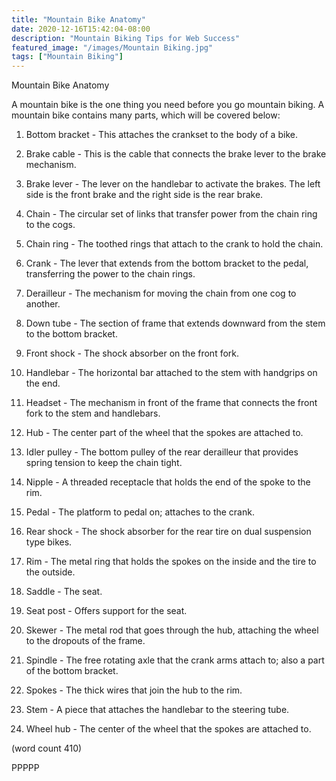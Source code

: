 ```yaml
---
title: "Mountain Bike Anatomy"
date: 2020-12-16T15:42:04-08:00
description: "Mountain Biking Tips for Web Success"
featured_image: "/images/Mountain Biking.jpg"
tags: ["Mountain Biking"]
---
```


Mountain Bike Anatomy

A mountain bike is the one thing you need before you
go mountain biking.  A mountain bike contains many
parts, which will be covered below:

1.  Bottom bracket - This attaches the crankset to 
the body of a bike.

2.  Brake cable - This is the cable that connects the
brake lever to the brake mechanism.

3.  Brake lever - The lever on the handlebar to 
activate the brakes.  The left side is the front brake
and the right side is the rear brake.

4.  Chain - The circular set of links that transfer
power from the chain ring to the cogs.

5.  Chain ring - The toothed rings that attach to
the crank to hold the chain.

6.  Crank - The lever that extends from the bottom 
bracket to the pedal, transferring the power to the
chain rings.

7.  Derailleur - The mechanism for moving the chain 
from one cog to another.

8.  Down tube - The section of frame that extends
downward from the stem to the bottom bracket.

9.  Front shock - The shock absorber on the front
fork.

10.  Handlebar - The horizontal bar attached to the
stem with handgrips on the end.

11.  Headset - The mechanism in front of the frame
that connects the front fork to the stem and
handlebars.

12.  Hub - The center part of the wheel that the
spokes are attached to.

13.  Idler pulley - The bottom pulley of the rear
derailleur that provides spring tension to keep 
the chain tight.

14.  Nipple - A threaded receptacle that holds 
the end of the spoke to the rim.

15.  Pedal - The platform to pedal on; attaches to
the crank.

16.  Rear shock - The shock absorber for the rear
tire on dual suspension type bikes.

17.  Rim - The metal ring that holds the spokes
on the inside and the tire to the outside.

18.  Saddle - The seat.

19.  Seat post - Offers support for the seat.

20.  Skewer - The metal rod that goes through the
hub, attaching the wheel to the dropouts of the
frame.

21.  Spindle - The free rotating axle that the
crank arms attach to; also a part of the bottom
bracket.

22.  Spokes - The thick wires that join the hub to
the rim.

23.  Stem - A piece that attaches the handlebar 
to the steering tube.

24.  Wheel hub - The center of the wheel that the
spokes are attached to.

(word count 410)

PPPPP
